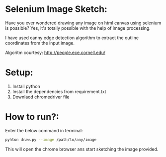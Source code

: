 # Selenium Image Sketch:

Have you ever wondered drawing any image on html canvas using selenium is possible? Yes, it's totally possible with the help of image processing.

I have used canny edge detection algorithm to extract the outline coordinates from the input image.

Algoritm courtesy: http://people.ece.cornell.edu/

# Setup:
1. Install python
2. Install the dependencies from requirement.txt
3. Downlaod chromedriver file

# How to run?:
Enter the below command in terminal:

```bash
pyhton draw.py --image /path/to/any/image
```

This will open the chrome browser ans start sketching the image provided.
